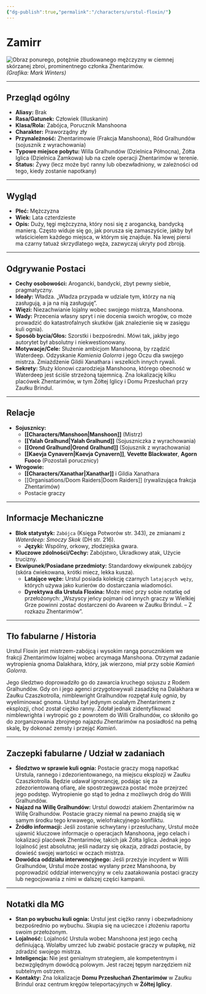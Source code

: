 ```yaml
---
{"dg-publish":true,"permalink":"/characters/urstul-floxin/"}
---
```


# Zamirr
![Obraz ponurego, potężnie zbudowanego mężczyzny w ciemnej skórzanej zbroi, prominentnego członka Zhentarimów.](https://static.wikia.nocookie.net/kingsway-role-playing-group/images/e/ec/Urtul.PNG/revision/latest?cb=20190213184501)
*(Grafika: Mark Winters)*

---

## Przegląd ogólny

*   **Aliasy:** Brak
*   **Rasa/Gatunek:** Człowiek (Illuskanin)
*   **Klasa/Rola:** Zabójca, Porucznik Manshoona
*   **Charakter:** Praworządny zły
*   **Przynależność:** Zhentarimowie (Frakcja Manshoona), Ród Gralhundów (sojusznik z wyrachowania)
*   **Typowe miejsce pobytu:** Willa Gralhundów (Dzielnica Północna), Żółta Iglica (Dzielnica Zamkowa) lub na czele operacji Zhentarimów w terenie.
*   **Status:** Żywy (lecz może być ranny lub obezwładniony, w zależności od tego, kiedy zostanie napotkany)

---

## Wygląd

*   **Płeć:** Mężczyzna
*   **Wiek:** Lata czterdzieste
*   **Opis:** Duży, tęgi mężczyzna, który nosi się z arogancką, bandycką manierą. Często widuje się go, jak porusza się zamaszyście, jakby był właścicielem każdego miejsca, w którym się znajduje. Na lewej piersi ma czarny tatuaż skrzydlatego węża, zazwyczaj ukryty pod zbroją.

---

## Odgrywanie Postaci

*   **Cechy osobowości:** Arogancki, bandycki, zbyt pewny siebie, pragmatyczny.
*   **Ideały:** Władza. „Władza przypada w udziale tym, którzy na nią zasługują, a ja na nią zasługuję”.
*   **Więzi:** Niezachwianie lojalny wobec swojego mistrza, Manshoona.
*   **Wady:** Przecenia własny spryt i nie docenia swoich wrogów, co może prowadzić do katastrofalnych skutków (jak znalezienie się w zasięgu kuli ognia).
*   **Sposób bycia/Głos:** Szorstki i bezpośredni. Mówi tak, jakby jego autorytet był absolutny i niekwestionowany.
*   **Motywacje/Cele:** Służenie ambicjom Manshoona, by rządzić Waterdeep. Odzyskanie *Kamienia Golorra* i jego Oczu dla swojego mistrza. Zmiażdżenie Gildii Xanathara i wszelkich innych rywali.
*   **Sekrety:** Służy klonowi czarodzieja Manshoona, którego obecność w Waterdeep jest ściśle strzeżoną tajemnicą. Zna lokalizację kilku placówek Zhentarimów, w tym Żółtej Iglicy i Domu Przesłuchań przy Zaułku Brindul.

---

## Relacje

*   **Sojusznicy:**
    *   **[[Characters/Manshoon\|Manshoon]]** (Mistrz)
    *   **[[Yalah Gralhund\|Yalah Gralhund]]** (Sojuszniczka z wyrachowania)
    *   **[[Orond Gralhund\|Orond Gralhund]]** (Sojusznik z wyrachowania)
    *   **[[Kaevja Cynavern\|Kaevja Cynavern]]**, **Vevette Blackwater**, **Agorn Fuoco** (Pozostali porucznicy)
*   **Wrogowie:**
    *   **[[Characters/Xanathar\|Xanathar]]** i Gildia Xanathara
    *   [[Organisations/Doom Raiders\|Doom Raiders]] (rywalizująca frakcja Zhentarimów)
    *   Postacie graczy

---

## Informacje Mechaniczne

*   **Blok statystyk:** `Zabójca` (Księga Potworów str. 343), ze zmianami z *Waterdeep: Smoczy Skok* (DH str. 216).
    *   **Języki:** Wspólny, orkowy, złodziejska gwara.
*   **Kluczowe zdolności/Cechy:** Zabójstwo, Ukradkowy atak, Użycie trucizny.
*   **Ekwipunek/Posiadane przedmioty:** Standardowy ekwipunek zabójcy (skóra ćwiekowana, krótki miecz, lekka kusza).
    *   **Latające węże:** Urstul posiada kolekcję czarnych `latających węży`, których używa jako kurierów do dostarczania wiadomości.
    *   **Dyrektywa dla Urstula Floxina:** Może mieć przy sobie notatkę od przełożonych: „Wszyscy jeńcy pojmani od innych graczy w Wielkiej Grze powinni zostać dostarczeni do Avareen w Zaułku Brindul. – Z rozkazu Zhentarimów”.

---

## Tło fabularne / Historia

Urstul Floxin jest mistrzem-zabójcą i wysokim rangą porucznikiem we frakcji Zhentarimów lojalnej wobec arcymaga Manshoona. Otrzymał zadanie wytropienia gnoma Dalakhara, który, jak wierzono, miał przy sobie *Kamień Golorra*.

Jego śledztwo doprowadziło go do zawarcia kruchego sojuszu z Rodem Gralhundów. Gdy on i jego agenci przygotowywali zasadzkę na Dalakhara w Zaułku Czaszkotrolla, nimblewright Gralhundów rozpętał *kulę ognia*, by wyeliminować gnoma. Urstul był jedynym ocalałym Zhentarimem z eksplozji, choć został ciężko ranny. Zdołał jednak zidentyfikować nimblewrighta i wytropić go z powrotem do Willi Gralhundów, co skłoniło go do zorganizowania zbrojnego najazdu Zhentarimów na posiadłość na pełną skalę, by dokonać zemsty i przejąć *Kamień*.

---

## Zaczepki fabularne / Udział w zadaniach

*   **Śledztwo w sprawie kuli ognia:** Postacie graczy mogą napotkać Urstula, rannego i zdezorientowanego, na miejscu eksplozji w Zaułku Czaszkotrolla. Będzie udawał ignorancję, podając się za zdezorientowaną ofiarę, ale spostrzegawcza postać może przejrzeć jego podstęp. Wytropienie go stąd to jedna z możliwych dróg do Willi Gralhundów.
*   **Najazd na Willę Gralhundów:** Urstul dowodzi atakiem Zhentarimów na Willę Gralhundów. Postacie graczy niemal na pewno znajdą się w samym środku tego krwawego, wielofrakcyjnego konfliktu.
*   **Źródło informacji:** Jeśli zostanie schwytany i przesłuchany, Urstul może ujawnić kluczowe informacje o operacjach Manshoona, jego celach i lokalizacji placówek Zhentarimów, takich jak Żółta Iglica. Jednak jego lojalność jest absolutna; jeśli nadarzy się okazja, zdradzi postacie, by dowieść swojej wartości w oczach mistrza.
*   **Dowódca oddziału interwencyjnego:** Jeśli przeżyje incydent w Willi Gralhundów, Urstul może zostać wysłany przez Manshoona, by poprowadzić oddział interwencyjny w celu zaatakowania postaci graczy lub negocjowania z nimi w dalszej części kampanii.

---

## Notatki dla MG

*   **Stan po wybuchu kuli ognia:** Urstul jest ciężko ranny i obezwładniony bezpośrednio po wybuchu. Skupia się na ucieczce i złożeniu raportu swoim przełożonym.
*   **Lojalność:** Lojalność Urstula wobec Manshoona jest jego cechą definiującą. Wolałby umrzeć lub zwabić postacie graczy w pułapkę, niż zdradzić swojego mistrza.
*   **Inteligencja:** Nie jest genialnym strategiem, ale kompetentnym i bezwzględnym dowódcą polowym. Jest raczej tępym narzędziem niż subtelnym ostrzem.
*   **Kontakty:** Zna lokalizacje **Domu Przesłuchań Zhentarimów** w Zaułku Brindul oraz centrum kręgów teleportacyjnych w **Żółtej Iglicy**.